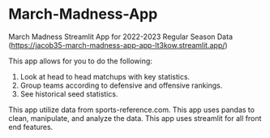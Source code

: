 # March-Madness-App
March Madness Streamlit App for 2022-2023 Regular Season Data
(https://jacob35-march-madness-app-app-lt3kow.streamlit.app/)

This app allows for you to do the following:
1. Look at head to head matchups with key statistics.
2. Group teams according to defensive and offensive rankings.
3. See historical seed statistics.

This app utilize data from sports-reference.com. This app uses pandas to clean, manipulate, and analyze the data. This app uses streamlit for all front end features. 
